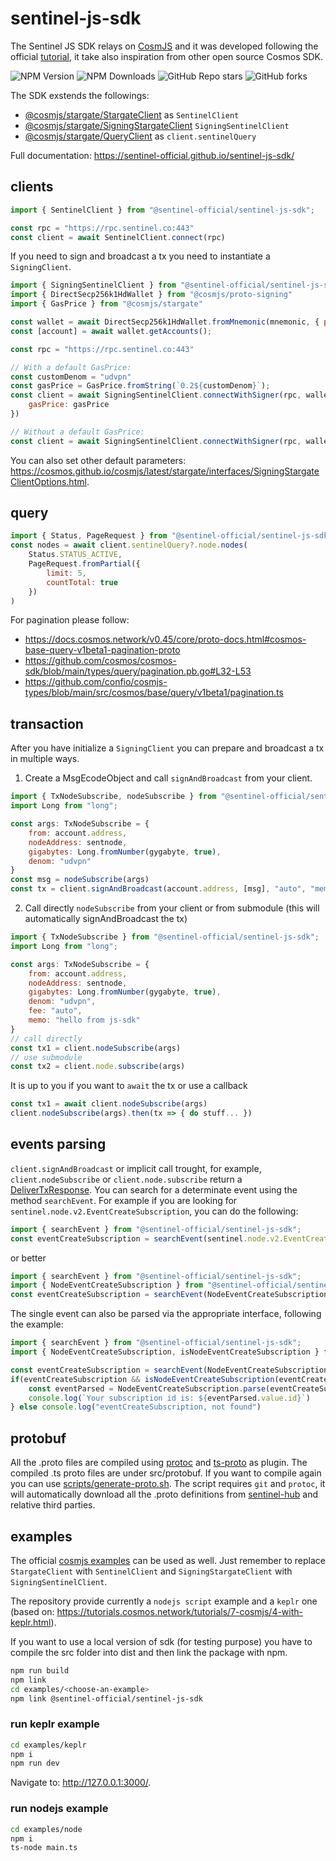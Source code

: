 # sentinel-js-sdk

The Sentinel JS SDK relays on [CosmJS](https://github.com/cosmos/cosmjs) and it was developed following the official [tutorial](https://tutorials.cosmos.network/tutorials/7-cosmjs/), it take also inspiration from other open source Cosmos SDK.

![NPM Version](https://img.shields.io/npm/v/%40sentinel-official%2Fsentinel-js-sdk)
![NPM Downloads](https://img.shields.io/npm/dm/%40sentinel-official%2Fsentinel-js-sdk)
![GitHub Repo stars](https://img.shields.io/github/stars/sentinel-official/sentinel-js-sdk)
![GitHub forks](https://img.shields.io/github/forks/sentinel-official/sentinel-js-sdk)


The SDK exstends the followings:
- [@cosmjs/stargate/StargateClient](https://cosmos.github.io/cosmjs/latest/stargate/classes/StargateClient.html) as `SentinelClient`
- [@cosmjs/stargate/SigningStargateClient](https://cosmos.github.io/cosmjs/latest/stargate/classes/SigningStargateClient.html) `SigningSentinelClient`
- [@cosmjs/stargate/QueryClient](https://cosmos.github.io/cosmjs/latest/stargate/classes/QueryClient.html) as `client.sentinelQuery`

Full documentation: https://sentinel-official.github.io/sentinel-js-sdk/

## clients
```javascript
import { SentinelClient } from "@sentinel-official/sentinel-js-sdk";

const rpc = "https://rpc.sentinel.co:443"
const client = await SentinelClient.connect(rpc)
```

If you need to sign and broadcast a tx you need to instantiate a `SigningClient`.
```javascript
import { SigningSentinelClient } from "@sentinel-official/sentinel-js-sdk";
import { DirectSecp256k1HdWallet } from "@cosmjs/proto-signing"
import { GasPrice } from "@cosmjs/stargate"

const wallet = await DirectSecp256k1HdWallet.fromMnemonic(mnemonic, { prefix: "sent" });
const [account] = await wallet.getAccounts();

const rpc = "https://rpc.sentinel.co:443"

// With a default GasPrice:
const customDenom = "udvpn"
const gasPrice = GasPrice.fromString(`0.2${customDenom}`);
const client = await SigningSentinelClient.connectWithSigner(rpc, wallet, {
    gasPrice: gasPrice
})

// Without a default GasPrice:
const client = await SigningSentinelClient.connectWithSigner(rpc, wallet)
```

You can also set other default parameters: https://cosmos.github.io/cosmjs/latest/stargate/interfaces/SigningStargateClientOptions.html.

## query
```javascript
import { Status, PageRequest } from "@sentinel-official/sentinel-js-sdk";
const nodes = await client.sentinelQuery?.node.nodes(
    Status.STATUS_ACTIVE,
    PageRequest.fromPartial({
        limit: 5,
        countTotal: true
    })
)
```

For pagination please follow:
- https://docs.cosmos.network/v0.45/core/proto-docs.html#cosmos-base-query-v1beta1-pagination-proto
- https://github.com/cosmos/cosmos-sdk/blob/main/types/query/pagination.pb.go#L32-L53
- https://github.com/confio/cosmjs-types/blob/main/src/cosmos/base/query/v1beta1/pagination.ts

## transaction
After you have initialize a `SigningClient` you can prepare and broadcast a tx in multiple ways.
1. Create a MsgEcodeObject and call `signAndBroadcast` from your client.
```javascript
import { TxNodeSubscribe, nodeSubscribe } from "@sentinel-official/sentinel-js-sdk";
import Long from "long";

const args: TxNodeSubscribe = {
    from: account.address,
    nodeAddress: sentnode,
    gigabytes: Long.fromNumber(gygabyte, true),
    denom: "udvpn"
}
const msg = nodeSubscribe(args)
const tx = client.signAndBroadcast(account.address, [msg], "auto", "memo")
```
2. Call directly `nodeSubscribe` from your client or from submodule (this will automatically signAndBroadcast the tx)
```javascript
import { TxNodeSubscribe } from "@sentinel-official/sentinel-js-sdk";
import Long from "long";

const args: TxNodeSubscribe = {
    from: account.address,
    nodeAddress: sentnode,
    gigabytes: Long.fromNumber(gygabyte, true),
    denom: "udvpn",
    fee: "auto",
    memo: "hello from js-sdk"
}
// call directly
const tx1 = client.nodeSubscribe(args)
// use submodule
const tx2 = client.node.subscribe(args)
```

It is up to you if you want to `await` the tx or use a callback
```javascript
const tx1 = await client.nodeSubscribe(args)
client.nodeSubscribe(args).then(tx => { do stuff... })
```

## events parsing
`client.signAndBroadcast` or implicit call trought, for example, `client.nodeSubscribe` or `client.node.subscribe` return a [DeliverTxResponse](https://cosmos.github.io/cosmjs/latest/stargate/interfaces/DeliverTxResponse.html). You can search for a determinate event using the method `searchEvent`. For example if you are looking for `sentinel.node.v2.EventCreateSubscription`, you can do the following:
```javascript
import { searchEvent } from "@sentinel-official/sentinel-js-sdk";
const eventCreateSubscription = searchEvent(sentinel.node.v2.EventCreateSubscription, tx.events);
```
or better
```javascript
import { searchEvent } from "@sentinel-official/sentinel-js-sdk";
import { NodeEventCreateSubscription } from "@sentinel-official/sentinel-js-sdk";
const eventCreateSubscription = searchEvent(NodeEventCreateSubscription.type, tx.events);
```

The single event can also be parsed via the appropriate interface, following the example:
```javascript
import { searchEvent } from "@sentinel-official/sentinel-js-sdk";
import { NodeEventCreateSubscription, isNodeEventCreateSubscription } from "@sentinel-official/sentinel-js-sdk";

const eventCreateSubscription = searchEvent(NodeEventCreateSubscription.type, tx.events);
if(eventCreateSubscription && isNodeEventCreateSubscription(eventCreateSubscription)) {
    const eventParsed = NodeEventCreateSubscription.parse(eventCreateSubscription)
    console.log(`Your subscription id is: ${eventParsed.value.id}`)
} else console.log("eventCreateSubscription, not found")
```

## protobuf
All the .proto files are compiled using [protoc](https://grpc.io/docs/protoc-installation/) and [ts-proto](https://github.com/stephenh/ts-proto) as plugin. The compiled .ts proto files are under src/protobuf. If you want to compile again you can use [scripts/generate-proto.sh](scripts/generate-proto.sh). The script requires `git` and `protoc`, it will automatically download all the .proto definitions from [sentinel-hub](https://github.com/sentinel-official/hub/tree/development/proto/sentinel) and relative third parties.

## examples
The official [cosmjs examples](https://gist.github.com/webmaster128/8444d42a7eceeda2544c8a59fbd7e1d9) can be used as well.
Just remember to replace `StargateClient` with `SentinelClient` and `SigningStargateClient` with `SigningSentinelClient`.

The repository provide currently a `nodejs script` example and a `keplr` one (based on: https://tutorials.cosmos.network/tutorials/7-cosmjs/4-with-keplr.html).

If you want to use a local version of sdk (for testing purpose) you have to compile the src folder into dist and then link the package with npm.
```bash
npm run build
npm link
cd examples/<choose-an-example>
npm link @sentinel-official/sentinel-js-sdk
```

### run keplr example
```bash
cd examples/keplr
npm i
npm run dev
```
Navigate to: http://127.0.0.1:3000/.
### run nodejs example
```bash
cd examples/node
npm i
ts-node main.ts
```

